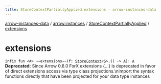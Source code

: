 ```yaml
---
title: StoreContextPartiallyApplied.extensions - arrow-instances-data
---
```


[arrow-instances-data](../../index.html) / [arrow.instances](../index.html) / [StoreContextPartiallyApplied](index.html) / [extensions](./extensions.html)

# extensions

`infix fun <A> ~~extensions~~(f: `[`StoreContext`](../-store-context/index.html)`<`[`S`](index.html#S)`>.() -> `[`A`](extensions.html#A)`): `[`A`](extensions.html#A)
**Deprecated:** Since Arrow 0.8.0 ForX extensions {...} is deprecated in favor of direct extensions access via type class projections.\nImport the syntax functions directly that have been projected for your data type instances

